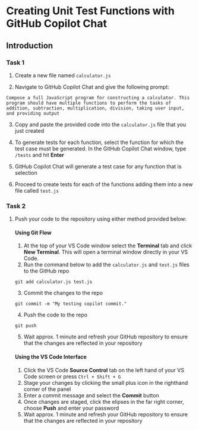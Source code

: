 # Creating Unit Test Functions with GitHub Copilot Chat

## Introduction

### Task 1

1. Create a new file named `calculator.js`

2. Navigate to GitHub Copilot Chat and give the following prompt:

```
Compose a full JavaScript program for constructing a calculator. This program should have multiple functions to perform the tasks of addition, subtraction, multiplication, division, taking user input, and providing output
```

3. Copy and paste the provided code into the `calculator.js` file that you just created

4. To generate tests for each function, select the function for which the test case must be generated. In the GitHub Copilot Chat window, type `/tests` and hit **Enter**

5. GitHub Copilot Chat will generate a test case for any function that is selection

6. Proceed to create tests for each of the functions adding them into a new file called `test.js`

### Task 2

1. Push your code to the repository using either method provided below:

    #### Using Git Flow

    1. At the top of your VS Code window select the **Terminal** tab and click **New Terminal**. This will open a terminal window directly in your VS Code.
    2. Run the command below to add the `calculator.js` and `test.js` files to the GitHub repo

    ```
    git add calculator.js test.js
    ```

    3. Commit the changes to the repo

    ```
    git commit -m "My testing copilot commit."
    ```

    4. Push the code to the repo

    ```
    git push
    ```

    5. Wait approx. 1 minute and refresh your GitHub repository to ensure that the changes are reflected in your repository

    #### Using the VS Code Interface

    1. Click the VS Code **Source Control** tab on the left hand of your VS Code screen or press `Ctrl + Shift + G` 
    2. Stage your changes by clicking the small plus icon in the righthand corner of the panel
    3. Enter a commit message and select the **Commit** button
    4. Once changes are staged, click the elipses in the far right corner, choose **Push** and enter your password
    5. Wait approx. 1 minute and refresh your GitHub repository to ensure that the changes are reflected in your repository